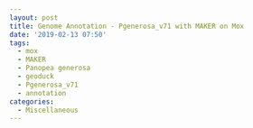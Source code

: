 ```yaml
---
layout: post
title: Genome Annotation - Pgenerosa_v71 with MAKER on Mox
date: '2019-02-13 07:50'
tags: 
  - mox
  - MAKER
  - Panopea generosa
  - geoduck
  - Pgenerosa_v71
  - annotation
categories: 
  - Miscellaneous
---
```

